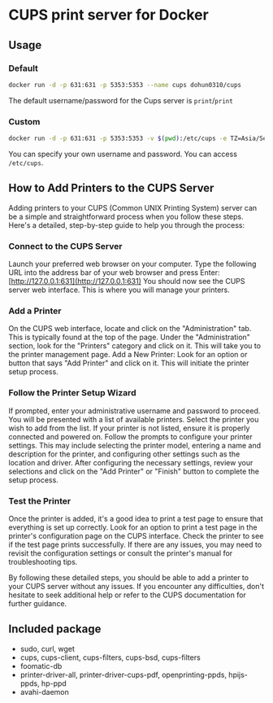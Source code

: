 # CUPS print server for Docker

## Usage

### Default

```bash
docker run -d -p 631:631 -p 5353:5353 --name cups dohun0310/cups
```

The default username/password for the Cups server is `print`/`print`

### Custom

```bash
docker run -d -p 631:631 -p 5353:5353 -v $(pwd):/etc/cups -e TZ=Asia/Seoul -e USERNAME=user -e PASSWORD=password --name cups dohun0310/cups`
```

You can specify your own username and password. You can access `/etc/cups`. 

## How to Add Printers to the CUPS Server

Adding printers to your CUPS (Common UNIX Printing System) server can be a simple and straightforward process when you follow these steps. Here's a detailed, step-by-step guide to help you through the process:

### Connect to the CUPS Server

Launch your preferred web browser on your computer. Type the following URL into the address bar of your web browser and press Enter: [http://127.0.0.1:631](http://127.0.0.1:631) You should now see the CUPS server web interface. This is where you will manage your printers.

### Add a Printer

On the CUPS web interface, locate and click on the "Administration" tab. This is typically found at the top of the page. Under the "Administration" section, look for the "Printers" category and click on it. This will take you to the printer management page.
Add a New Printer: Look for an option or button that says "Add Printer" and click on it. This will initiate the printer setup process.

### Follow the Printer Setup Wizard

If prompted, enter your administrative username and password to proceed. You will be presented with a list of available printers. Select the printer you wish to add from the list. If your printer is not listed, ensure it is properly connected and powered on. Follow the prompts to configure your printer settings. This may include selecting the printer model, entering a name and description for the printer, and configuring other settings such as the location and driver. After configuring the necessary settings, review your selections and click on the "Add Printer" or "Finish" button to complete the setup process.

### Test the Printer

Once the printer is added, it's a good idea to print a test page to ensure that everything is set up correctly. Look for an option to print a test page in the printer's configuration page on the CUPS interface.  Check the printer to see if the test page prints successfully. If there are any issues, you may need to revisit the configuration settings or consult the printer's manual for troubleshooting tips.

By following these detailed steps, you should be able to add a printer to your CUPS server without any issues. If you encounter any difficulties, don't hesitate to seek additional help or refer to the CUPS documentation for further guidance.

## Included package

* sudo, curl, wget
* cups, cups-client, cups-filters, cups-bsd, cups-filters
* foomatic-db
* printer-driver-all, printer-driver-cups-pdf, openprinting-ppds, hpijs-ppds, hp-ppd
* avahi-daemon